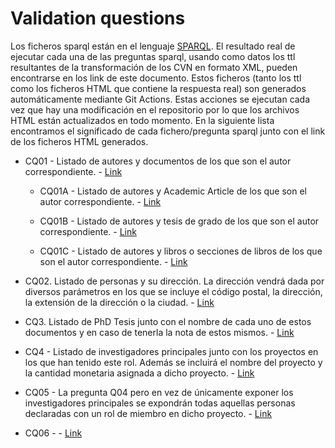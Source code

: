 # Validation questions 

Los ficheros sparql están en el lenguaje [SPARQL](https://www.w3.org/TR/rdf-sparql-query/). El resultado real de ejecutar cada una de las preguntas sparql, usando como datos los ttl resultantes de la transformación de los CVN en formato XML, pueden encontrarse en los link de este documento. Estos ficheros (tanto los ttl como los ficheros HTML que contiene la respuesta real) son generados automáticamente mediante Git Actions. Estas acciones se ejecutan cada vez que hay una modificación en el repositorio por lo que los archivos HTML están actualizados en todo momento.  En la siguiente lista encontramos el significado de cada fichero/pregunta sparql junto con el link de los ficheros HTML generados.


* CQ01 - Listado de autores y documentos de los que son el autor correspondiente. - [Link](https://htmlpreview.github.io/?https://github.com/deustohercules/CVN/blob/gh-pages/Q01.html)

    *  CQ01A - Listado de autores y Academic Article de los que son el autor correspondiente.  - [Link](https://htmlpreview.github.io/?https://github.com/deustohercules/CVN/blob/gh-pages/Q01A.html)

    * CQ01B -  Listado de autores y tesis de grado de los que son el autor correspondiente. - [Link](https://htmlpreview.github.io/?https://github.com/deustohercules/CVN/blob/gh-pages/Q01B.html)

    * CQ01C - Listado de autores y libros o secciones de libros de los que son el autor correspondiente. - [Link](https://htmlpreview.github.io/?https://github.com/deustohercules/CVN/blob/gh-pages/Q01C.html)
  

* CQ02. Listado de personas y su dirección. La dirección vendrá dada por diversos parámetros en los que se incluye el código postal, la dirección, la extensión de la dirección o la ciudad. - [Link](https://htmlpreview.github.io/?https://github.com/deustohercules/CVN/blob/gh-pages/Q02.html)

* CQ3.  Listado de PhD Tesis junto con el nombre de cada uno de estos documentos y en caso de tenerla la nota de estos mismos. - [Link](https://htmlpreview.github.io/?https://github.com/deustohercules/CVN/blob/gh-pages/Q03.html)

* CQ4 - Listado de investigadores principales junto con los proyectos en los que han tenido este rol. Además se incluirá el nombre del proyecto y la cantidad monetaria asignada a dicho proyecto. - [Link](https://htmlpreview.github.io/?https://github.com/deustohercules/CVN/blob/gh-pages/Q04.html)

* CQ05 - La pregunta Q04 pero en vez de únicamente exponer los investigadores principales se expondrán todas aquellas personas declaradas con un rol de miembro en dicho proyecto. - [Link](https://htmlpreview.github.io/?https://github.com/deustohercules/CVN/blob/gh-pages/Q05.html)

* CQ06 - - [Link](https://htmlpreview.github.io/?https://github.com/deustohercules/CVN/blob/gh-pages/Q06.html)

